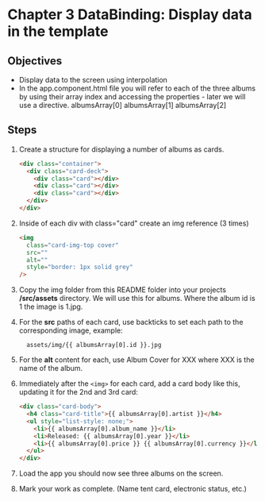 # Chapter 3 DataBinding: Display data in the template

## Objectives

- Display data to the screen using interpolation
- In the app.component.html file you will refer to each of the three albums by using their array index and accessing the properties - later we will use a directive.
  albumsArray[0]
  albumsArray[1]
  albumsArray[2]

## Steps

1. Create a structure for displaying a number of albums as cards.

   ```html
   <div class="container">
     <div class="card-deck">
       <div class="card"></div>
       <div class="card"></div>
       <div class="card"></div>
     </div>
   </div>
   ```

1. Inside of each div with class="card" create an img reference (3 times)

   ```html
   <img
     class="card-img-top cover"
     src=""
     alt=""
     style="border: 1px solid grey"
   />
   ```

1. Copy the img folder from this README folder into your projects **/src/assets** directory. We will use this for albums. Where the album id is 1 the image is 1.jpg.

1. For the **src** paths of each card, use backticks to set each path to the corresponding image, example:

   ```
     assets/img/{{ albumsArray[0].id }}.jpg
   ```

1. For the **alt** content for each, use Album Cover for XXX where XXX is the name of the album.

1. Immediately after the `<img>` for each card, add a card body like this, updating it for the 2nd and 3rd card:

   ```html
   <div class="card-body">
     <h4 class="card-title">{{ albumsArray[0].artist }}</h4>
     <ul style="list-style: none;">
       <li>{{ albumsArray[0].album_name }}</li>
       <li>Released: {{ albumsArray[0].year }}</li>
       <li>{{ albumsArray[0].price }} {{ albumsArray[0].currency }}</li>
     </ul>
   </div>
   ```

1. Load the app you should now see three albums on the screen.

1. Mark your work as complete. (Name tent card, electronic status, etc.)
